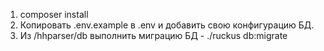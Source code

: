 1. composer install
2. Копировать .env.example в .env и добавить свою конфигурацию БД.
3. Из /hhparser/db выполнить миграцию БД - ./ruckus db:migrate